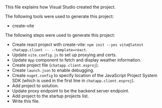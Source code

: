 This file explains how Visual Studio created the project.

The following tools were used to generate this project:
- create-vite

The following steps were used to generate this project:
- Create react project with create-vite: `npm init --yes vite@latest chatapp.client -- --template=react`.
- Update `vite.config.js` to set up proxying and certs.
- Update `App` component to fetch and display weather information.
- Create project file (`chatapp.client.esproj`).
- Create `launch.json` to enable debugging.
- Create `nuget.config` to specify location of the JavaScript Project System SDK (which is used in the first line in `chatapp.client.esproj`).
- Add project to solution.
- Update proxy endpoint to be the backend server endpoint.
- Add project to the startup projects list.
- Write this file.
